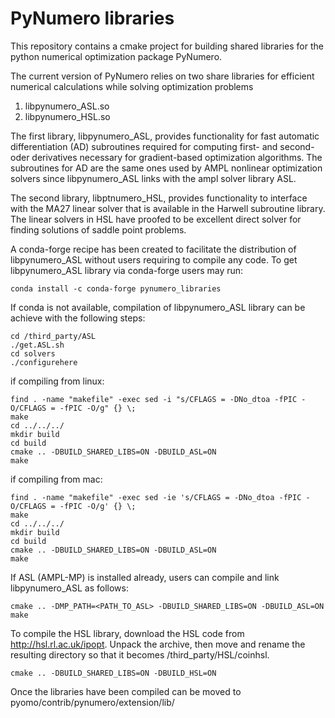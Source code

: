PyNumero libraries
==================

This repository contains a cmake project for building shared
libraries for the python numerical optimization package PyNumero.

The current version of PyNumero relies on two share libraries for
efficient numerical calculations while solving optimization problems

1. libpynumero_ASL.so
2. libpynumero_HSL.so

The first library, libpynumero_ASL, provides functionality for fast automatic
differentiation (AD) subroutines required for computing first- and second-
oder derivatives necessary for gradient-based optimization algorithms. The
subroutines for AD are the same ones used by AMPL nonlinear optimization
solvers since libpynumero_ASL links with the ampl solver library ASL.

The second library, libptnumero_HSL, provides functionality to interface
with the MA27 linear solver that is available in the Harwell subroutine
library. The linear solvers in HSL have proofed to be excellent direct
solver for finding solutions of saddle point problems.

A conda-forge recipe has been created to facilitate the distribution of
libpynumero_ASL without users requiring to compile any code. To get
libpynumero_ASL library via conda-forge users may run:

```
conda install -c conda-forge pynumero_libraries
```

If conda is not available, compilation of libpynumero_ASL library can be
achieve with the following steps:
```
cd /third_party/ASL
./get.ASL.sh
cd solvers
./configurehere
```
if compiling from linux:
```
find . -name "makefile" -exec sed -i "s/CFLAGS = -DNo_dtoa -fPIC -O/CFLAGS = -fPIC -O/g" {} \;
make
cd ../../../
mkdir build
cd build
cmake .. -DBUILD_SHARED_LIBS=ON -DBUILD_ASL=ON
make
```	
if compiling from mac:
```
find . -name "makefile" -exec sed -ie 's/CFLAGS = -DNo_dtoa -fPIC -O/CFLAGS = -fPIC -O/g' {} \;
make
cd ../../../
mkdir build
cd build
cmake .. -DBUILD_SHARED_LIBS=ON -DBUILD_ASL=ON
make
```
If ASL (AMPL-MP) is installed already, users can compile and link libpynumero_ASL as follows:

```
cmake .. -DMP_PATH=<PATH_TO_ASL> -DBUILD_SHARED_LIBS=ON -DBUILD_ASL=ON
make
```

To compile the HSL library, download the HSL code from http://hsl.rl.ac.uk/ipopt. Unpack the archive, then move and rename the resulting directory so that it becomes /third_party/HSL/coinhsl. 

```
cmake .. -DBUILD_SHARED_LIBS=ON -DBUILD_HSL=ON
```

Once the libraries have been compiled can be moved to pyomo/contrib/pynumero/extension/lib/<OS>

